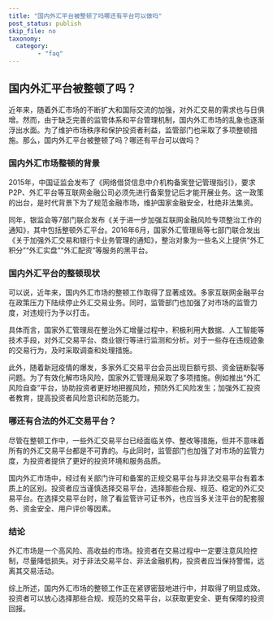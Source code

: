 ```yaml
---
title: "国内外汇平台被整顿了吗哪还有平台可以做吗"
post_status: publish
skip_file: no
taxonomy:
  category:
        - "faq"
---
```


## 国内外汇平台被整顿了吗？

近年来，随着外汇市场的不断扩大和国际交流的加强，对外汇交易的需求也与日俱增。然而，由于缺乏完善的监管体系和平台管理机制，国内外汇市场的乱象也逐渐浮出水面。为了维护市场秩序和保护投资者利益，监管部门也采取了多项整顿措施。那么，国内外汇平台被整顿了吗？哪还有平台可以做吗？

### 国内外汇市场整顿的背景

2015年，中国证监会发布了《网络借贷信息中介机构备案登记管理指引》，要求P2P、外汇平台等互联网金融公司必须先进行备案登记后才能开展业务。这一政策的出台，是时代背景下为了规范金融市场，维护国家金融安全，杜绝非法集资。

同年，银监会等7部门联合发布《关于进一步加强互联网金融风险专项整治工作的通知》，其中包括整顿外汇平台。2016年6月，国家外汇管理局等七部门联合发出《关于加强外汇交易和银行卡业务管理的通知》，整治对象为一些名义上提供“外汇积分”“外汇实盘”“外汇配资”等服务的黑平台。

### 国内外汇平台的整顿现状

可以说，近年来，国内外汇市场的整顿工作取得了显著成效。多家互联网金融平台在政策压力下陆续停止外汇交易业务。同时，监管部门也加强了对市场的监管力度，对违规行为予以打击。

具体而言，国家外汇管理局在整治外汇增量过程中，积极利用大数据、人工智能等技术手段，对外汇交易平台、商业银行等进行监测和分析。对于一些存在违规迹象的交易行为，及时采取调查和处理措施。

此外，随着新冠疫情的爆发，多家外汇交易平台会员出现巨额亏损、资金链断裂等问题。为了有效化解市场风险，国家外汇管理局采取了多项措施。例如推出“外汇风险自查”平台，协助投资者更好地把握风险，预防外汇风险发生；加强外汇投资者教育，提高投资者风险意识和防范能力。

### 哪还有合法的外汇交易平台？

尽管在整顿工作中，一些外汇交易平台已经面临关停、整改等措施，但并不意味着所有的外汇交易平台都是不可靠的。与此同时，监管部门也加强了对市场的监管力度，为投资者提供了更好的投资环境和服务品质。

国内外汇市场中，经过有关部门许可和备案的正规交易平台与非法交易平台有着本质上的区别。投资者应当谨慎选择交易平台，选择那些合规、规范、稳定的外汇交易平台。在选择交易平台时，除了看监管许可证书外，也应当多关注平台的配套服务、资金安全、用户评价等因素。

### 结论

外汇市场是一个高风险、高收益的市场。投资者在交易过程中一定要注意风险控制，尽量降低损失。对于非法交易平台、非法金融机构，投资者应当保持警惕，远离其交易活动。

综上所述，国内外汇市场的整顿工作正在紧锣密鼓地进行中，并取得了明显成效。投资者可以放心选择那些合规、规范的交易平台，以获取更安全、更有保障的投资回报。

